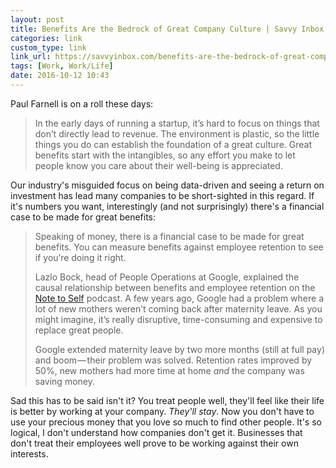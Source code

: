 ```yaml
---
layout: post
title: Benefits Are the Bedrock of Great Company Culture | Savvy Inbox
categories: link
custom_type: link
link_url: https://savvyinbox.com/benefits-are-the-bedrock-of-great-company-culture-10c94bb81cb2#.nyopznw8e
tags: [Work, Work/Life]
date: 2016-10-12 10:43
---
```

Paul Farnell is on a roll these days:

> In the early days of running a startup, it’s hard to focus on things that don’t directly lead to revenue. The environment is plastic, so the little things you do can establish the foundation of a great culture. Great benefits start with the intangibles, so any effort you make to let people know you care about their well-being is appreciated.

Our industry's misguided focus on being data-driven and seeing a return on investment has lead many companies to be short-sighted in this regard. If it's numbers you want, interestingly (and not surprisingly) there's a financial case to be made for great benefits:

> Speaking of money, there is a financial case to be made for great benefits. You can measure benefits against employee retention to see if you’re doing it right.
 >
> Lazlo Bock, head of People Operations at Google, explained the causal relationship between benefits and employee retention on the [Note to Self](http://www.wnyc.org/story/google-test-case-gender-bias/) podcast. A few years ago, Google had a problem where a lot of new mothers weren’t coming back after maternity leave. As you might imagine, it’s really disruptive, time-consuming and expensive to replace great people.
>
> Google extended maternity leave by two more months (still at full pay) and boom — their problem was solved. Retention rates improved by 50%, new mothers had more time at home *and* the company was saving money.

Sad this has to be said isn't it? You treat people well, they'll feel like their life is better by working at your company. *They'll stay*. Now you don't have to use your precious money that you love so much to find other people. It's so logical, I don't understand how companies don't get it. Businesses that don't treat their employees well prove to be working against their own interests.
